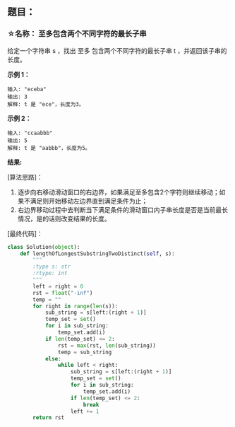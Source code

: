 ## 题目：
### ☆名称： 至多包含两个不同字符的最长子串
给定一个字符串 s ，找出 至多 包含两个不同字符的最长子串 t ，并返回该子串的长度。

**示例 1：**

```
输入: "eceba"
输出: 3
解释: t 是 "ece"，长度为3。
```
**示例 2：**
```
输入: "ccaabbb"
输出: 5
解释: t 是 "aabbb"，长度为5。
```

**结果:**

[算法思路]：
1. 逐步向右移动滑动窗口的右边界，如果满足至多包含2个字符则继续移动；如果不满足则开始移动左边界直到满足条件为止；
2. 右边界移动过程中去判断当下满足条件的滑动窗口内子串长度是否是当前最长情况，是的话则改变结果的长度。


[最终代码]：
```python
class Solution(object):
    def lengthOfLongestSubstringTwoDistinct(self, s):
        """
        :type s: str
        :rtype: int
        """
        left = right = 0
        rst = float("-inf")
        temp = ""
        for right in range(len(s)):
            sub_string = s[left:(right + 1)]
            temp_set = set()
            for i in sub_string:
                temp_set.add(i)
            if len(temp_set) <= 2:
                rst = max(rst, len(sub_string))
                temp = sub_string
            else:
                while left < right:
                    sub_string = s[left:(right + 1)]
                    temp_set = set()
                    for i in sub_string:
                        temp_set.add(i)
                    if len(temp_set) <= 2:
                        break
                    left += 1
        return rst
```